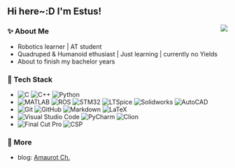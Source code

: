 ## Hi here~:D I'm Estus!

<img align="right" src='https://github-readme-stats.vercel.app/api?username=RedBowtie&count_private=true&show_icons=true&theme=tokyonight&include_all_commits=true'/>

### ✨ About Me

- Robotics learner | AT student 
- Quadruped & Humanoid ethusiast | Just learning | currently no Yields
- About to finish my bachelor years

### 🧰 Tech Stack

- ![C](https://img.shields.io/badge/-c-333333?style=flat&logo=c)
  ![C++](https://img.shields.io/badge/-c++-333333?style=flat&logo=c%2B%2B)
  ![Python](https://img.shields.io/badge/-Python-333333?style=flat&logo=python) 
- ![MATLAB](https://img.shields.io/badge/-MATLAB-333333?style=flat&logo=MATLAB)
  ![ROS](https://img.shields.io/badge/-ROS-333333?style=flat&logo=ROS)
  ![STM32](https://img.shields.io/badge/-STM32-333333?style=flat&logo=STM32)
  ![LTSpice](https://img.shields.io/badge/-LTSpice-333333?style=flat&logo=LTSpice)
  ![Solidworks](https://img.shields.io/badge/-Solidworks-333333?style=flat&logo=Solidworks)
  ![AutoCAD](https://img.shields.io/badge/-AutoCAD-333333?style=flat&logo=AutoCAD)
- ![Git](https://img.shields.io/badge/-Git-333333?style=flat&logo=git)
  ![GitHub](https://img.shields.io/badge/-GitHub-333333?style=flat&logo=github)
  ![Markdown](https://img.shields.io/badge/-Markdown-333333?style=flat&logo=markdown)
  ![LaTeX](https://img.shields.io/badge/-LaTeX-333333?style=flat&logo=LaTeX)
- ![Visual Studio Code](https://img.shields.io/badge/-Visual%20Studio%20Code-333333?style=flat&logo=visual-studio-code&logoColor=007ACC)
  ![PyCharm](https://img.shields.io/badge/-PyCharm-333333?style=flat&logo=PyCharm)
  ![Clion](https://img.shields.io/badge/-Clion-333333?style=flat&logo=Clion)
- ![Final Cut Pro](https://img.shields.io/badge/-Final%20Cut%20Pro-333333?style=flat&logo=FCPX)
  ![CSP](https://img.shields.io/badge/-Clip%20Studio%20Paint-333333?style=flat&logo=CSP)

### 🧭 More

- blog: [Amaurot Ch.](https://redbowtie.github.io)

<!-- [![Top Langs](https://github-readme-stats.vercel.app/api/top-langs/?username=RedBowtie&layout=compact)](https://github.com/anuraghazra/github-readme-stats) -->
